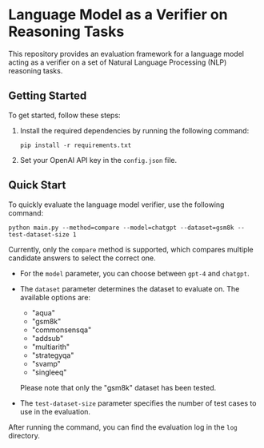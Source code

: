 # Language Model as a Verifier on Reasoning Tasks

This repository provides an evaluation framework for a language model acting as a verifier on a set of Natural Language Processing (NLP) reasoning tasks.

## Getting Started

To get started, follow these steps:

1. Install the required dependencies by running the following command:

   ```
   pip install -r requirements.txt
   ```

2. Set your OpenAI API key in the `config.json` file.

## Quick Start

To quickly evaluate the language model verifier, use the following command:

```
python main.py --method=compare --model=chatgpt --dataset=gsm8k --test-dataset-size 1
```

Currently, only the `compare` method is supported, which compares multiple candidate answers to select the correct one.

- For the `model` parameter, you can choose between `gpt-4` and `chatgpt`.
- The `dataset` parameter determines the dataset to evaluate on. The available options are:
  - "aqua"
  - "gsm8k"
  - "commonsensqa"
  - "addsub"
  - "multiarith"
  - "strategyqa"
  - "svamp"
  - "singleeq"

  Please note that only the "gsm8k" dataset has been tested.

- The `test-dataset-size` parameter specifies the number of test cases to use in the evaluation.

After running the command, you can find the evaluation log in the `log` directory.
